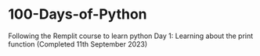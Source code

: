 # 100-Days-of-Python
Following the Remplit course to learn python
Day 1: Learning about the print function (Completed 11th September 2023)
